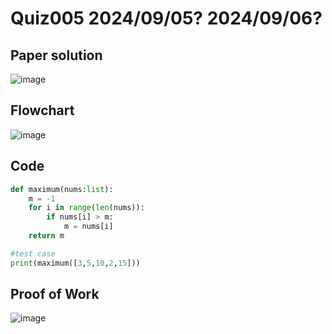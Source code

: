 # Quiz005 2024/09/05? 2024/09/06?

## Paper solution
![image](https://github.com/user-attachments/assets/f0232d5f-d93b-44db-9453-34615d1054d7)

## Flowchart
![image](https://github.com/user-attachments/assets/2a998c51-2aa0-418b-8fe2-9cfd46fa9a4b)


## Code
```.py
def maximum(nums:list):
    m = -1
    for i in range(len(nums)):
        if nums[i] > m:
            m = nums[i]
    return m

#test case
print(maximum([3,5,10,2,15]))
```

## Proof of Work
![image](https://github.com/user-attachments/assets/d84c574d-38b6-4aef-92e2-bf3477f1a486)
